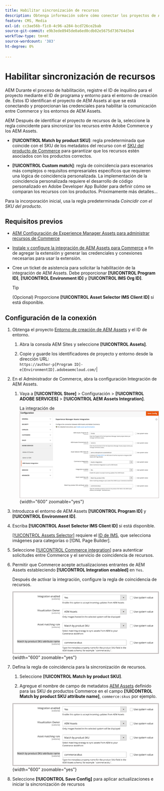 ```yaml
---
title: Habilitar sincronización de recursos
description: Obtenga información sobre cómo conectar los proyectos de Adobe Commerce y Experience Manager Assets para habilitar la sincronización de recursos entre estos dos sistemas.
feature: CMS, Media
exl-id: cc3ae56b-f1c8-4c96-a284-bcd726ce2bab
source-git-commit: e9b3ede8945de0a6ed0cdb02e5675d736764d3e4
workflow-type: tm+mt
source-wordcount: '383'
ht-degree: 0%

---
```


# Habilitar sincronización de recursos

AEM Durante el proceso de habilitación, registre el ID de inquilino para el proyecto mediante el ID de programa y entorno para el entorno de creación de. Estos ID identifican el proyecto de AEM Assets al que se está conectando y proporcionan las credenciales para habilitar la comunicación entre Commerce y los entornos de AEM Assets.

AEM Después de identificar el proyecto de recursos de la, seleccione la regla coincidente para sincronizar los recursos entre Adobe Commerce y los AEM Assets.

- **[!UICONTROL Match by product SKU]**: regla predeterminada que coincide con el SKU de los metadatos del recurso con el [SKU del producto de Commerce](https://experienceleague.adobe.com/en/docs/commerce-operations/operational-playbook/glossary#sku) para garantizar que los recursos estén asociados con los productos correctos.

- **[!UICONTROL Custom match]**: regla de coincidencia para escenarios más complejos o requisitos empresariales específicos que requieren una lógica de coincidencia personalizada. La implementación de la coincidencia personalizada requiere el desarrollo de código personalizado en Adobe Developer App Builder para definir cómo se comparan los recursos con los productos. Próximamente más detalles...

Para la incorporación inicial, usa la regla predeterminada *Coincidir con el SKU del producto*.

## Requisitos previos

- [AEM Configuración de Experience Manager Assets para administrar recursos de Commerce](#aem-assets-configure-aem)

- [Instale y configure la integración de AEM Assets para Commerce](#aem-assets-configure-commerce.md) a fin de agregar la extensión y generar las credenciales y conexiones necesarias para usar la extensión.

- Cree un ticket de asistencia para solicitar la habilitación de la integración de AEM Assets. Debe proporcionar **[!UICONTROL Program ID]**, **[!UICONTROL Environment ID]** y **[!UICONTROL IMS Org ID]**.

  >[!TIP]
  >
  > (Opcional) Proporcione **[!UICONTROL Asset Selector IMS Client ID]** si está disponible.

## Configuración de la conexión

1. Obtenga el proyecto [Entorno de creación de AEM Assets](https://experienceleague.adobe.com/en/docs/experience-manager-cloud-service/content/sites/authoring/quick-start) y el ID de entorno.

   1. Abra la consola AEM Sites y seleccione **[!UICONTROL Assets]**.

   1. Copie y guarde los identificadores de proyecto y entorno desde la dirección URL: <br>`https://author-p[Program ID]-e[EnvironmentID].adobeaemcloud.com/`|

1. En el Administrador de Commerce, abra la configuración Integración de AEM Assets.

   1. Vaya a **[!UICONTROL Store]** > Configuración > **[!UICONTROL ADOBE SERVICES]** > **[!UICONTROL AEM Assets Integration]**.

      La integración de ![AEM Assets habilitó la integración](assets/aem-assets-integration-enable-config.png){width="600" zoomable="yes"}

1. Introduzca el entorno de AEM Assets **[!UICONTROL Program ID]** y **[!UICONTROL Environment ID]**.

1. Escriba **[!UICONTROL Asset Selector IMS Client ID]** si está disponible.

   [[!UICONTROL Assets Selector]](https://experienceleague.adobe.com/en/docs/experience-manager-cloud-service/content/assets/manage/asset-selector/overview-asset-selector) requiere el [ID de IMS](../getting-started/adobe-ims-config.md), que selecciona imágenes para categorías o [!DNL Page Builder].

1. Seleccione [[!UICONTROL Commerce integration]](aem-assets-configure-commerce.md#add-the-integration-to-the-commerce-environment) para autenticar solicitudes entre Commerce y el servicio de coincidencia de recursos.

1. Permitir que Commerce acepte actualizaciones entrantes de AEM Assets estableciendo **[!UICONTROL Integration enabled]** en `Yes`.

   Después de activar la integración, configure la regla de coincidencia de recursos.

   ![Integración de AEM Assets selecciona la regla de coincidencia de recursos](assets/aem-assets-config-matching-rule.png){width="600" zoomable="yes"}

1. Defina la regla de coincidencia para la sincronización de recursos.

   1. Seleccione **[!UICONTROL Match by product SKU]**.

   1. Agregue el nombre de campo de metadatos [AEM Assets](aem-assets-configure-aem.md#configure-metadata) definido para las SKU de productos Commerce en el campo **[!UICONTROL Match by product SKU attribute name]**, `commerce:skus` por ejemplo.

   ![Integración de AEM Assets selecciona la regla de coincidencia de recursos](assets/aem-assets-config-matching-rule.png){width="600" zoomable="yes"}

1. Seleccione **[!UICONTROL Save Config]** para aplicar actualizaciones e iniciar la sincronización de recursos

